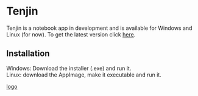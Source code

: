 # Tenjin

Tenjin is a notebook app in development and is available for Windows and Linux (for now). To get the latest version click [here](https://github.com/abraxas-von-abrasax/tenjin/releases/latest).

## Installation

Windows: Download the installer (.exe) and run it.  
Linux: download the AppImage, make it executable and run it.

[logo](https://github.com/abraxas-von-abrasax/tenjin/blob/master/tenjin.png)

